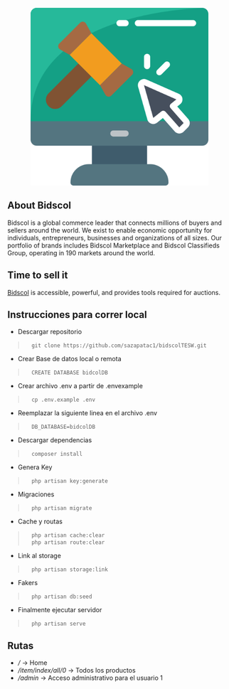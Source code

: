 <p align="center"><img src="https://raw.githubusercontent.com/sazapatac1/bidscolTESW/master/public/img/logo.png" width="400"></p>


## About Bidscol

Bidscol is a global commerce leader that connects millions of buyers and sellers around the world. We exist to enable economic opportunity for individuals, entrepreneurs, businesses and organizations of all sizes. Our portfolio of brands includes Bidscol Marketplace and Bidscol Classifieds Group, operating in 190 markets around the world.

## **Time to sell it**
[Bidscol](www.bidscol.tk) is accessible, powerful, and provides tools required for auctions.

## Instrucciones para correr local
- Descargar repositorio
>       git clone https://github.com/sazapatac1/bidscolTESW.git
- Crear Base de datos local o remota
>       CREATE DATABASE bidcolDB
- Crear archivo .env a partir de .envexample
>       cp .env.example .env
- Reemplazar la siguiente linea en el archivo .env
>       DB_DATABASE=bidcolDB
- Descargar dependencias
>       composer install
- Genera Key
>       php artisan key:generate
- Migraciones
>       php artisan migrate
- Cache y routas
>       php artisan cache:clear
>       php artisan route:clear
- Link al storage
>       php artisan storage:link
- Fakers
>       php artisan db:seed
- Finalmente ejecutar servidor
>       php artisan serve

## Rutas
- */* -> Home
- */item/index/all/0* -> Todos los productos
- */admin* -> Acceso administrativo para el usuario 1
